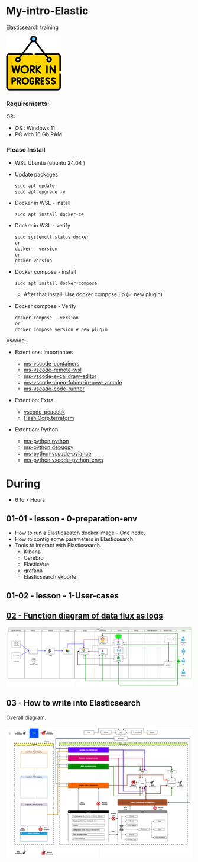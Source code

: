 # My-intro-Elastic
Elasticsearch training 

![Attention](./images/im_progress.png)

### Requirements:
OS:
- OS : Windows 11
- PC with 16 Gb RAM

### Please Install 
- WSL Ubuntu (ubuntu 24.04 )
  
- Update packages
  ```
  sudo apt update
  sudo apt upgrade -y
  ```
- Docker in WSL - install
  ```
  sudo apt install docker-ce
  ```
- Docker in WSL - verify
  ```
  sudo systemctl status docker
  or
  docker --version
  or 
  docker version
  ```

- Docker compose - install 
  ```
  sudo apt install docker-compose
  ```
  - After that install:
        Use docker compose up (✅ new plugin)

- Docker compose - Verify 
  ```
  docker-compose --version
  or 
  docker compose version # new plugin
  ```


Vscode:

- Extentions: Importantes
    - [ms-vscode-containers](https://marketplace.visualstudio.com/items?itemName=ms-azuretools.vscode-docker)
    - [ms-vscode-remote-wsl](https://marketplace.visualstudio.com/items?itemName=ms-vscode-remote.remote-wsl)
    - [ms-vscode-excalidraw-editor](https://marketplace.visualstudio.com/items?itemName=pomdtr.excalidraw-editor)
    - [ms-vscode-open-folder-in-new-vscode](https://marketplace.visualstudio.com/items?itemName=rajratnamaitry.open-folder-in-new-vscode)
    - [ms-vscode-code-runner](https://marketplace.visualstudio.com/items?itemName=formulahendry.code-runner)

- Extention: Extra
    - [vscode-peacock](https://marketplace.visualstudio.com/items?itemName=johnpapa.vscode-peacock)
    - [HashiCorp.terraform](https://marketplace.visualstudio.com/items?itemName=HashiCorp.terraform)
 
- Extention: Python
    - [ms-python.python](https://marketplace.visualstudio.com/items?itemName=ms-python.python)
    - [ms-python.debugpy](https://marketplace.visualstudio.com/items?itemName=ms-python.debugpy)
    - [ms-python.vscode-pylance](https://marketplace.visualstudio.com/items?itemName=ms-python.vscode-pylance)
    - [ms-python.vscode-python-envs](https://marketplace.visualstudio.com/items?itemName=ms-python.vscode-python-envs)

# During 
- 6 to 7 Hours

## 01-01 - lesson - 0-preparation-env 

- How to run a Elasticseatch docker image - One node.
- How to config some parameters in Elasticsearch.
- Tools to interact with Elasticsearch.
    - Kibana
    - Cerebro 
    - ElasticVue
    - grafana
    - Elasticsearch exporter

## 01-02 - lesson - 1-User-cases


## [02 - Function diagram of data flux as logs](./lessons/02-Function-diagram-of-data-flux-as-logs.md)


![Log-flow](./images/log_flow.png)

## 03 - How to write into Elasticsearch

Overall diagram.

![Elastic-model](./images/elastic-model.png)

